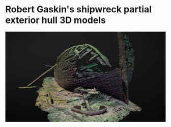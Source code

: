 # Robert Gaskin's shipwreck partial exterior hull 3D models

[![3D viewer](_assets/exterior-hull.jpg)](https://sketchfab.com/3d-models/robert-gaskin-partial-2c36f75682a2495ba8df96aec5f36450)
